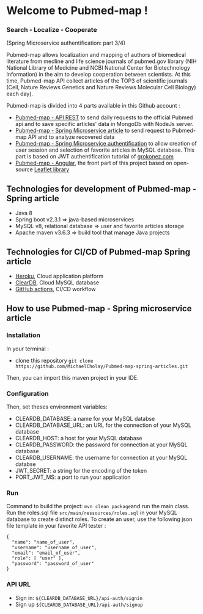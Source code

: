 # Welcome to Pubmed-map !
 ### Search - Localize - Cooperate
(Spring Microservice authentification: part 3/4)

Pubmed-map allows localization and mapping of authors of biomedical literature from medline and life science journals of pubmed.gov library (NIH National Library of Medicine and NCBI National Center for Biotechnology Information) in the aim to develop cooperation between scientists. At this time, Pubmed-map API collect articles of the TOP3 of scientific journals (Cell, Nature Reviews Genetics and Nature Reviews Molecular Cell Biology) each day).
 
Pubmed-map is divided into 4 parts available in this Github account :
   
   - [Pubmed-map - API REST]([https://github.com/MichaelCholay/Pubmed-map-Node](https://github.com/MichaelCholay/Pubmed-map-Node)) to send daily requests to the official Pubmed api and to save specific articles' data in MongoDb with NodeJs server.
   - [Pubmed-map - Spring Microservice article]([https://github.com/MichaelCholay/Pubmed-map-spring-articles](https://github.com/MichaelCholay/Pubmed-map-spring-articles)) to send request to Pubmed-map API and to analyze recovered data
   - [Pubmed-map - Spring Microservice authentification]([https://github.com/MichaelCholay/Pubmed-map-spring-jwt](https://github.com/MichaelCholay/Pubmed-map-spring-jwt)) to allow creation of user session and selection of favorite articles in MySQL database. This part is based on JWT authentification tutorial of [grokonez.com](http://www.grokonez.com)
   - [Pubmed-map - Angular]([https://github.com/MichaelCholay/Pubmed-map-Front](https://github.com/MichaelCholay/Pubmed-map-Front)), the front part of this project based on open-source [Leaflet library]([http://www.leafletjs.com](http://www.leafletjs.com))
 

## Technologies for development of Pubmed-map - Spring article
   
   - Java 8
   - Spring boot v2.3.1 ⇒ java-based microservices
   - MySQL v8, relational database ⇒ user and favorite articles storage
  - Apache maven v3.6.3 ⇒ build tool that manage Java projects

## Technologies for CI/CD of Pubmed-map Spring article
   
   - [Heroku](www.heroku.com), Cloud application platform
   - [ClearDB](www.cleardb.com), Cloud MySQL database
   - [GitHub actions]([https://fr.github.com/features/actions](https://fr.github.com/features/actions)), CI/CD workflow

## How to use Pubmed-map - Spring microservice article

### Installation
   In your terminal :
   - clone this repository `git clone https://github.com/MichaelCholay/Pubmed-map-spring-articles.git`

Then, you can import this maven project in your IDE.

### Configuration
Then, set theses environment variables:
   - CLEARDB_DATABASE: a name for your MySQL databse
   - CLEARDB_DATABASE_URL: an URL for the connection of your MySQL database
   - CLEARDB_HOST: a host for your MySQL database
   - CLEARDB_PASSWORD: the password for connection at your MySQL database
   - CLEARDB_USERNAME: the username for connection at your MySQL databse
   - JWT_SECRET: a string for the encoding of the token
   - PORT_JWT_MS: a port to run your application
 
### Run
Command to build the project: `mvn clean package`and run the main class.
Run the roles.sql file `src/main/ressources/roles.sql` in your MySQL database to create distinct roles.
To create an user, use the following json file template in your favorite API tester :
```
{
  "name": "name_of_user",
  "username": "username_of_user",
  "email": "email_of_user",
  "role": [ "user" ],
  "password": "password_of_user"
}
```

### API URL
   - Sign in: `${CLEARDB_DATABASE_URL}/api-auth/signin`
   - Sign up `${CLEARDB_DATABASE_URL}/api-auth/signup`
#
